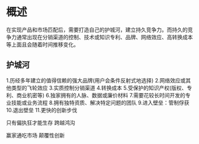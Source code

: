 # 概述
  在实现产品和市场匹配后，需要打造自己的护城河，建立持久竞争力。而持久的竞争力通常出现在分销渠道的控制、技术或知识专利、品牌、网络效应、高转换成本等上面且会随着时间推移变化。

## 护城河
1.历经多年建立的值得信赖的强大品牌(用户会条件反射式地选择)
2.网络效应或其他类型的飞轮效应
3.实质控制分销渠道
4.转换成本
5.受保护的知识产权(版权、专利、商业机密等)
6.独家拥有的人脉、数据或廉价材料
7.需要花较长时间开发的专业技能或业务流程
8.拥有独特资质、解决特定问题的团队
9.进入壁垒：管制俘获
10.退出壁垒
11.更快的创新步伐


只有偏执狂才能生存
跨越鸿沟

赢家通吃市场
颠覆性创新

